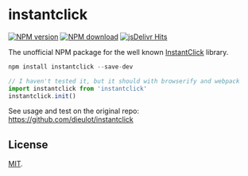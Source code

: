 # instantclick

[![NPM version](https://img.shields.io/npm/v/instantclick.svg?style=flat-square)](https://www.npmjs.com/package/instantclick)
[![NPM download](https://img.shields.io/npm/dm/instantclick.svg?style=flat-square)](https://www.npmjs.com/package/instantclick)
[![jsDelivr Hits](https://data.jsdelivr.com/v1/package/npm/instantclick/badge)](https://www.jsdelivr.com/package/npm/instantclick)

The unofficial NPM package for the well known [InstantClick](http://instantclick.io) library.

```javascript
npm install instantclick --save-dev

// I haven't tested it, but it should with browserify and webpack
import instantclick from 'instantclick'
instantclick.init()
```

See usage and test on the original repo: https://github.com/dieulot/instantclick

## License

[MIT](/LICENSE).
